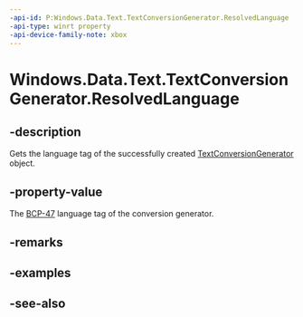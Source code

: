 ```yaml
---
-api-id: P:Windows.Data.Text.TextConversionGenerator.ResolvedLanguage
-api-type: winrt property
-api-device-family-note: xbox
---
```


<!-- Property syntax
public string ResolvedLanguage { get; }
-->

# Windows.Data.Text.TextConversionGenerator.ResolvedLanguage

## -description
Gets the language tag of the successfully created [TextConversionGenerator](textconversiongenerator.md) object.

## -property-value
The [BCP-47](http://go.microsoft.com/fwlink/p/?LinkId=227302) language tag of the conversion generator.

## -remarks

## -examples

## -see-also
